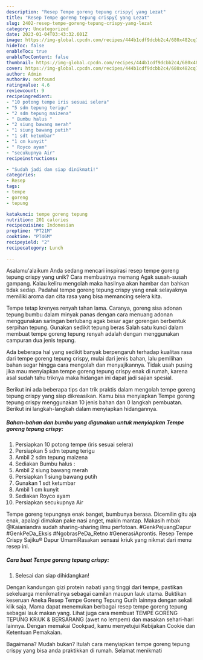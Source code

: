 ```yaml
---
description: "Resep Tempe goreng tepung crispy{ yang Lezat"
title: "Resep Tempe goreng tepung crispy{ yang Lezat"
slug: 2402-resep-tempe-goreng-tepung-crispy-yang-lezat
category: Uncategorized
date: 2023-01-04T03:43:32.601Z
image: https://img-global.cpcdn.com/recipes/444b1cdf9dcbb2c4/680x482cq70/tempe-goreng-tepung-crispy-foto-resep-utama.jpg
hideToc: false
enableToc: true
enableTocContent: false
thumbnail: https://img-global.cpcdn.com/recipes/444b1cdf9dcbb2c4/680x482cq70/tempe-goreng-tepung-crispy-foto-resep-utama.jpg
cover: https://img-global.cpcdn.com/recipes/444b1cdf9dcbb2c4/680x482cq70/tempe-goreng-tepung-crispy-foto-resep-utama.jpg
author: Admin
authorAv: notfound
ratingvalue: 4.6
reviewcount: 9
recipeingredient:
- "10 potong tempe iris sesuai selera"
- "5 sdm tepung terigu"
- "2 sdm tepung maizena"
- " Bumbu halus "
- "2 siung bawang merah"
- "1 siung bawang putih"
- "1 sdt ketumbar"
- "1 cm kunyit"
- " Royco ayam"
- "secukupnya Air"
recipeinstructions:

- "Sudah jadi dan siap dinikmati!"
categories:
- Resep
tags:
- tempe
- goreng
- tepung

katakunci: tempe goreng tepung 
nutrition: 201 calories
recipecuisine: Indonesian
preptime: "PT21M"
cooktime: "PT46M"
recipeyield: "2"
recipecategory: Lunch

---
```



Asalamu'alaikum Anda sedang mencari inspirasi resep tempe goreng tepung crispy yang unik? Cara membuatnya memang Agak susah-susah gampang. Kalau keliru mengolah maka hasilnya akan hambar dan bahkan tidak sedap. Padahal tempe goreng tepung crispy yang enak selayaknya memiliki aroma dan cita rasa yang bisa memancing selera kita.


Tempe tetap krenyes renyah tahan lama. Caranya, goreng sisa adonan tepung bumbu dalam minyak panas dengan cara menuang adonan menggunakan saringan berlubang agak besar agar gorengan berbentuk serpihan tepung. Gunakan sedikit tepung beras Salah satu kunci dalam membuat tempe goreng tepung renyah adalah dengan menggunakan campuran dua jenis tepung.

Ada beberapa hal yang sedikit banyak berpengaruh terhadap kualitas rasa dari tempe goreng tepung crispy, mulai dari jenis bahan, lalu pemilihan bahan segar hingga cara mengolah dan menyajikannya. Tidak usah pusing jika mau menyiapkan tempe goreng tepung crispy enak di rumah, karena asal sudah tahu triknya maka hidangan ini dapat jadi sajian spesial.


Berikut ini ada beberapa tips dan trik praktis dalam mengolah tempe goreng tepung crispy yang siap dikreasikan. Kamu bisa menyiapkan Tempe goreng tepung crispy menggunakan 10 jenis bahan dan 0 langkah pembuatan. Berikut ini langkah-langkah dalam menyiapkan hidangannya.

<!--inarticleads1-->

##### Bahan-bahan dan bumbu yang digunakan untuk menyiapkan Tempe goreng tepung crispy:

1. Persiapkan 10 potong tempe (iris sesuai selera)
1. Persiapkan 5 sdm tepung terigu
1. Ambil 2 sdm tepung maizena
1. Sediakan  Bumbu halus :
1. Ambil 2 siung bawang merah
1. Persiapkan 1 siung bawang putih
1. Gunakan 1 sdt ketumbar
1. Ambil 1 cm kunyit
1. Sediakan  Royco ayam
1. Persiapkan secukupnya Air


Tempe goreng tepungnya enak banget, bumbunya berasa. Dicemilin gitu aja enak, apalagi dimakan pake nasi anget, makin mantap. Makasih mbak @Kaianiandra sudah sharing-sharing ilmu perfotoan. #GenkPejuangDapur #GenkPeDa_Eksis #NgobrasPeDa_Retno #GenerasiAprontis. Resep Tempe Crispy Sajiku® Dapur UmamiRasakan sensasi kriuk yang nikmat dari menu resep ini. 

<!--inarticleads2-->

##### Cara buat Tempe goreng tepung crispy:


1. Selesai dan siap dihidangkan!

Dengan kandungan gizi protein nabati yang tinggi dari tempe, pastikan sekeluarga menikmatinya sebagai camilan maupun lauk utama. Buktikan keseruan Aneka Resep Tempe Goreng Tepung Gurih lainnya dengan sekali klik saja, Mama dapat menemukan berbagai resep tempe goreng tepung sebagai lauk makan yang. Lihat juga cara membuat TEMPE GORENG TEPUNG KRiUK &amp; BERSARANG (awet no lempem) dan masakan sehari-hari lainnya. Dengan memakai Cookpad, kamu menyetujui Kebijakan Cookie dan Ketentuan Pemakaian. 

Bagaimana? Mudah bukan? Itulah cara menyiapkan tempe goreng tepung crispy yang bisa anda praktikkan di rumah. Selamat menikmati
